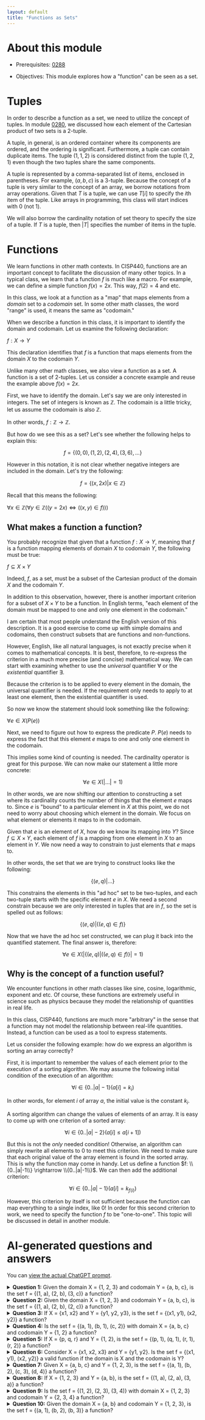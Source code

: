 ```yaml
---
layout: default
title: "Functions as Sets"
---
```


# About this module

-   Prerequisites: [0288](0288.md)

-   Objectives: This module explores how a "function" can be seen as a
    set.

# Tuples

In order to describe a function as a set, we need to utilize the concept
of tuples. In module [0280](0280.md), we discussed how each element of
the Cartesian product of two sets is a 2-tuple.

A tuple, in general, is an ordered container where its components are
ordered, and the ordering is significant. Furthermore, a tuple can
contain duplicate items. The tuple $(1,1,2)$ is considered distinct from
the tuple $(1,2,1)$ even though the two tuples share the same
components.

A tuple is represented by a comma-separated list of items, enclosed in
parentheses. For example, $(a,b,c)$ is a 3-tuple. Because the concept of
a tuple is very similar to the concept of an array, we borrow notations
from array operations. Given that $T$ is a tuple, we can use $T[i]$ to
specify the $i$th item of the tuple. Like arrays in programming, this
class will start indices with 0 (not 1).

We will also borrow the cardinality notation of set theory to specify
the size of a tuple. If $T$ is a tuple, then $|T|$ specifies the number
of items in the tuple.

# Functions

We learn functions in other math contexts. In CISP440, functions are an
important concept to facilitate the discussion of many other topics. In
a typical class, we learn that a function $f$ is much like a macro. For
example, we can define a simple function $f(x)=2x$. This way, $f(2)=4$
and etc.

In this class, we look at a function as a "map" that maps elements from
a *domain* set to a *codomain* set. In some other math classes, the word
"range" is used, it means the same as "codomain."

When we describe a function in this class, it is important to identify
the domain and codomain. Let us examine the following declaration:

$f:X \rightarrow Y$

This declaration identifies that $f$ is a function that maps elements
from the domain $X$ to the codomain $Y$.

Unlike many other math classes, we also view a function as a set. A
function is a set of 2-tuples. Let us consider a concrete example and
reuse the example above $f(x)=2x$.

First, we have to identify the domain. Let's say we are only interested
in integers. The set of integers is known as $\mathbb{Z}$. The codomain
is a little tricky, let us assume the codomain is also $\mathbb{Z}$.

In other words, $f:\mathbb{Z} \rightarrow \mathbb{Z}$.

But how do we see this as a set? Let's see whether the following helps
to explain this:

$$f=\{(0,0), (1,2), (2,4), (3,6), \dots\}$$

However in this notation, it is not clear whether negative integers are
included in the domain. Let's try the following:

$$f=\{(x,2x) | x \in \mathbb{Z}\}$$

Recall that this means the following:

$\forall x \in \mathbb{Z}(\forall y \in \mathbb{Z} ((y=2x) \Leftrightarrow ((x,y) \in f)))$

## What makes a function a function?

You probably recognize that given that a function $f: X \rightarrow Y$,
meaning that $f$ is a function mapping elements of domain $X$ to
codomain $Y$, the following must be true:

$f \subseteq X \times Y$

Indeed, $f$, as a set, must be a subset of the Cartesian product of the
domain $X$ and the codomain $Y$.

In addition to this observation, however, there is another important
criterion for a subset of $X \times Y$ to be a function. In English
terms, "each element of the domain must be mapped to one and only one
element in the codomain."

I am certain that most people understand the English version of this
description. It is a good exercise to come up with simple domains and
codomains, then construct subsets that are functions and non-functions.

However, English, like all natural languages, is not exactly precise
when it comes to mathematical concepts. It is best, therefore, to
re-express the criterion in a much more precise (and concise)
mathematical way. We can start with examining whether to use the
*universal* quantifier $\forall$ or the *existential* quantifier
$\exists$.

Because the criterion is to be applied to every element in the domain,
the universal quantifier is needed. If the requirement only needs to
apply to at least one element, then the existential quantifier is used.

So now we know the statement should look something like the following:

$\forall e \in X(P(e))$

Next, we need to figure out how to express the predicate $P$. $P(e)$
needs to express the fact that this element $e$ maps to one and only one
element in the codomain.

This implies some kind of counting is needed. The cardinality operator
is great for this purpose. We can now make our statement a little more
concrete:

$$\forall e \in X(|\dots| = 1)$$

In other words, we are now shifting our attention to constructing a set
where its cardinality counts the number of things that the element $e$
maps to. Since $e$ is "bound" to a particular element in $X$ at this
point, we do not need to worry about choosing which element in the
domain. We focus on what element or elements it maps to in the codomain.

Given that $e$ is an element of $X$, how do we know its mapping into
$Y$? Since $f \subseteq X \times Y$, each element of $f$ is a mapping
from one element in $X$ to an element in $Y$. We now need a way to
constrain to just elements that $e$ maps to.

In other words, the set that we are trying to construct looks like the
following:

$$\{(e,q)|\dots\}$$

This constrains the elements in this "ad hoc" set to be two-tuples, and
each two-tuple starts with the specific element $e$ in $X$. We need a
second constrain because we are only interested in tuples that are in
$f$, so the set is spelled out as follows:

$$\{(e,q)|((e,q) \in f)\}$$

Now that we have the ad hoc set constructed, we can plug it back into
the quantified statement. The final answer is, therefore:

$$\forall e \in X \bigl(\left|\{(e,q)|((e,q) \in f)\} \right| = 1 \bigr)$$

## Why is the concept of a function useful?

We encounter functions in other math classes like sine, cosine,
logarithmic, exponent and etc. Of course, these functions are extremely
useful in science such as physics because they model the relationship of
quantities in real life.

In this class, CISP440, functions are much more "arbitrary" in the sense
that a function may not model the relationship between real-life
quantities. Instead, a function can be used as a tool to express
statements.

Let us consider the following example: how do we express an algorithm is
sorting an array correctly?

First, it is important to remember the values of each element prior to
the execution of a sorting algorithm. We may assume the following
initial condition of the execution of an algorithm:

$$\forall i \in \{0..|a|-1\} (a[i] = k_i)$$

In other words, for element $i$ of array $a$, the initial value is the
constant $k_i$.

A sorting algorithm can change the values of elements of an array. It is
easy to come up with one criterion of a sorted array:

$$\forall i \in \{0..|a|-2\} (a[i] \le a[i+1])$$

But this is not the *only* needed condition! Otherwise, an algorithm can
simply rewrite all elements to 0 to meet this criterion. We need to make
sure that each original value of the array element is found in the sorted
array. This is why the function may come in handy. Let us define a
function $f: \\{0..|a|-1\\} \rightarrow \\{0..|a|-1\\}$. We can then add the
additional criterion:

$$\forall i \in \{0..|a|-1\}(a[i] = k_{f(i)})$$

However, this criterion by itself is not sufficient because the function
can map everything to a single index, like 0! In order for this second
criterion to work, we need to specify the function $f$ to be
"one-to-one". This topic will be discussed in detail in another module.

# AI-generated questions and answers

You can [view the actual ChatGPT prompt](https://chatgpt.com/share/46091f1e-6132-4a2b-88eb-ec23106dd619).


<details>
  <summary><strong>Question 1:</strong> Given the domain X = {1, 2, 3} and codomain Y = {a, b, c}, is the set f = {(1, a), (2, b), (3, c)} a function?</summary>
  <p><strong>Answer:</strong> Yes, this is a function. Each element in the domain X is mapped to exactly one element in the codomain Y, satisfying the condition of a function.</p>
</details>

<details>
  <summary><strong>Question 2:</strong> Given the domain X = {1, 2, 3} and codomain Y = {a, b, c}, is the set f = {(1, a), (2, b), (2, c)} a function?</summary>
  <p><strong>Answer:</strong> No, this is not a function. The element 2 in the domain is mapped to two different elements in the codomain (b and c), which violates the definition of a function.</p>
</details>

<details>
  <summary><strong>Question 3:</strong> If X = {x1, x2} and Y = {y1, y2, y3}, is the set f = {(x1, y1), (x2, y2)} a function?</summary>
  <p><strong>Answer:</strong> Yes, this is a function. Each element in the domain X is associated with exactly one element in the codomain Y.</p>
</details>

<details>
  <summary><strong>Question 4:</strong> Is the set f = {(a, 1), (b, 1), (c, 2)} with domain X = {a, b, c} and codomain Y = {1, 2} a function?</summary>
  <p><strong>Answer:</strong> Yes, this is a function. Each element in the domain X is mapped to one element in the codomain Y. It is acceptable that different elements in X map to the same element in Y (in this case, both a and b map to 1).</p>
</details>

<details>
  <summary><strong>Question 5:</strong> If X = {p, q, r} and Y = {1, 2}, is the set f = {(p, 1), (q, 1), (r, 1), (r, 2)} a function?</summary>
  <p><strong>Answer:</strong> No, this is not a function. The element r in the domain is mapped to both 1 and 2, violating the rule that each element of the domain must map to only one element in the codomain.</p>
</details>

<details>
  <summary><strong>Question 6:</strong> Consider X = {x1, x2, x3} and Y = {y1, y2}. Is the set f = {(x1, y1), (x2, y2)} a valid function if the domain is X and the codomain is Y?</summary>
  <p><strong>Answer:</strong> No, this is not a valid function because not every element of the domain X is mapped to an element in Y. The element x3 in X is not assigned a value.</p>
</details>

<details>
  <summary><strong>Question 7:</strong> Given X = {a, b, c} and Y = {1, 2, 3}, is the set f = {(a, 1), (b, 2), (c, 3), (d, 4)} a function?</summary>
  <p><strong>Answer:</strong> No, this is not a valid function because element d in the tuple (d, 4) is not part of the domain X. All elements in the set of tuples must have their first component in the domain.</p>
</details>

<details>
  <summary><strong>Question 8:</strong> If X = {1, 2, 3} and Y = {a, b}, is the set f = {(1, a), (2, a), (3, a)} a function?</summary>
  <p><strong>Answer:</strong> Yes, this is a function. Each element in the domain X is mapped to exactly one element in the codomain Y, and it's fine for all elements in the domain to map to the same element in the codomain.</p>
</details>

<details>
  <summary><strong>Question 9:</strong> Is the set f = {(1, 2), (2, 3), (3, 4)} with domain X = {1, 2, 3} and codomain Y = {2, 3, 4} a function?</summary>
  <p><strong>Answer:</strong> Yes, this is a function. Each element in the domain X is mapped to exactly one element in the codomain Y.</p>
</details>

<details>
  <summary><strong>Question 10:</strong> Given the domain X = {a, b} and codomain Y = {1, 2, 3}, is the set f = {(a, 1), (b, 2), (b, 3)} a function?</summary>
  <p><strong>Answer:</strong> No, this is not a function because element b in the domain X is mapped to both 2 and 3 in the codomain Y, which violates the requirement of a function.</p>
</details>

